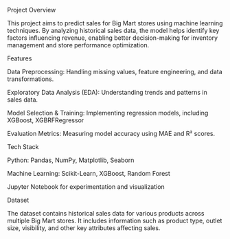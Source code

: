  Project Overview

This project aims to predict sales for Big Mart stores using machine learning techniques. By analyzing historical sales data, the model helps identify key factors influencing revenue, enabling better decision-making for inventory management and store performance optimization.

 Features

Data Preprocessing: Handling missing values, feature engineering, and data transformations.

Exploratory Data Analysis (EDA): Understanding trends and patterns in sales data.

Model Selection & Training: Implementing regression models, including XGBoost, XGBRFRegressor


Evaluation Metrics: Measuring model accuracy using MAE and R² scores.

 Tech Stack

Python: Pandas, NumPy, Matplotlib, Seaborn

Machine Learning: Scikit-Learn, XGBoost, Random Forest

Jupyter Notebook for experimentation and visualization

 Dataset

The dataset contains historical sales data for various products across multiple Big Mart stores. It includes information such as product type, outlet size, visibility, and other key attributes affecting sales.
